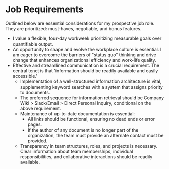 # Job Requirements

Outlined below are essential considerations for my prospective job role. They
are prioritized: must-haves, negotiable, and bonus features.

- I value a flexible, four-day workweek prioritizing measurable goals over
  quantifiable output.
- An opportunity to shape and evolve the workplace culture is essential. I am
  eager to overcome the barriers of "status quo" thinking and drive change that
  enhances organizational efficiency and work-life quality.
- Effective and streamlined communication is a crucial requirement. The central
  tenet is that 'information should be readily available and easily accessible.'
  - Implementation of a well-structured information architecture is vital,
    supplementing keyword searches with a system that assigns priority to
    documents.
  - The preferred sequence for information retrieval should be Company Wiki >
    Slack/Email > Direct Personal Inquiry, conditional on the above requirement.
  - Maintenance of up-to-date documentation is essential:
    - All links should be functional, ensuring no dead ends or error pages.
    - If the author of any document is no longer part of the organization, the
      team must provide an alternate contact must be provided.
  - Transparency in team structures, roles, and projects is necessary. Clear
    information about team memberships, individual responsibilities, and
    collaborative interactions should be readily available.
